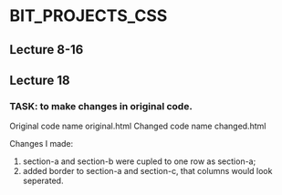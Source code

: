 # BIT_PROJECTS_CSS
## Lecture 8-16 

## Lecture 18
### TASK: to make changes in original code.
Original code name original.html
Changed code name changed.html

Changes I made:
1. section-a and section-b were cupled to one row as section-a;
2. added border to section-a and section-c, that columns would look seperated.